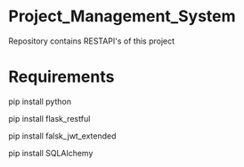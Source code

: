 # Project_Management_System
Repository contains RESTAPI's of this project

# Requirements 
pip install python

pip install flask_restful

pip install falsk_jwt_extended

pip install SQLAlchemy


